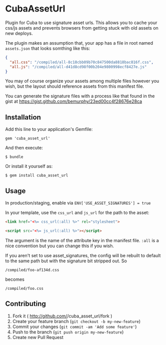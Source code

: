 # CubaAssetUrl

Plugin for Cuba to use signature asset urls.  This allows you to cache your
css/js assets and prevents browsers from getting stuck with old assets on
new deploys.

The plugin makes an assumption that, your app has a file in root named
`assets.json` that looks somthing like this:

```json
{
  "all.css": "/compiled/all-8c18cbb09b70c847500da8818bac816f.css",
  "all.js": "/compiled/all-d41d8cd98f00b204e9800998ecf8427e.js"
}
```

You may of course organize your assets among multiple files however you wish,
but the layout should reference assets from this manifest file.

You can generate the signature files with a process like that found in the
gist at https://gist.github.com/bemurphy/23ed00cc4f28676e28ca

## Installation

Add this line to your application's Gemfile:

    gem 'cuba_asset_url'

And then execute:

    $ bundle

Or install it yourself as:

    $ gem install cuba_asset_url

## Usage

In production/staging, enable via `ENV['USE_ASSET_SIGNATURES'] = true`

In your template, use the `css_url` and `js_url` for the path to the asset:

```html
<link href="<%= css_url(:all) %>" rel="stylesheet">

<script src="<%= js_url(:all) %>"></script>
```

The argument is the name of the attribute key in the manifest file.  `:all` is
a nice convention but you can change this if you wish.

If you aren't set to use asset_signatures, the config will be rebuilt to default
to the same path but with the signature bit stripped out.  So

```
/compiled/foo-af134d.css
```

becomes
```
/compiled/foo.css
```

## Contributing

1. Fork it ( http://github.com/<my-github-username>/cuba_asset_url/fork )
2. Create your feature branch (`git checkout -b my-new-feature`)
3. Commit your changes (`git commit -am 'Add some feature'`)
4. Push to the branch (`git push origin my-new-feature`)
5. Create new Pull Request
